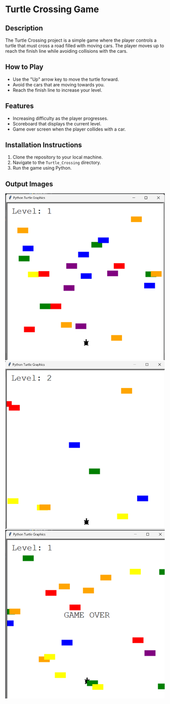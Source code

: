 # Turtle Crossing Game

## Description
The Turtle Crossing project is a simple game where the player controls a turtle that must cross a road filled with moving cars. The player moves up to reach the finish line while avoiding collisions with the cars.

## How to Play
- Use the "Up" arrow key to move the turtle forward.
- Avoid the cars that are moving towards you.
- Reach the finish line to increase your level.

## Features
- Increasing difficulty as the player progresses.
- Scoreboard that displays the current level.
- Game over screen when the player collides with a car.

## Installation Instructions
1. Clone the repository to your local machine.
2. Navigate to the `Turtle_Crossing` directory.
3. Run the game using Python.

## Output Images

<img src="./assets/start.png">
<img src="./assets/level.png">
<img src="./assets/game_over.png">